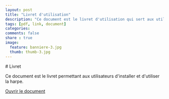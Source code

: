 ```yaml
---
layout: post
title: "Livret d'utilisation"
description: "Ce document est le livret d'utilisation qui sert aux utilisateurs de la harpe"
tags: [pdf, link, document]
categories:
comments: false
share : true
image: 
  feature: banniere-3.jpg
  thumb: thumb-3.jpg
---
```

# Livret

Ce document est le livret permettant aux utilisateurs d'installer et d'utiliser la harpe.

<div markdown="0"><a href="/assets/livret-utilisation.pdf" class="btn">Ouvrir le document</a></div>